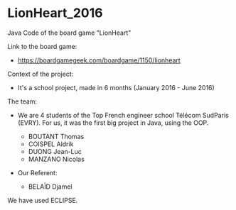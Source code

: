 # LionHeart_2016
Java Code of the board game "LionHeart"



Link to the board game:
- https://boardgamegeek.com/boardgame/1150/lionheart




Context of the project:
- It's a school project, made in 6 months (January 2016 - June 2016)




The team:
- We are 4 students of the Top French engineer school Télécom SudParis (EVRY). For us, it was the first big project in Java, using the OOP.
		
	- BOUTANT Thomas
	- COISPEL Aldrik
	- DUONG Jean-Luc
	- MANZANO Nicolas

- Our Referent: 
	- BELAÏD Djamel





We have used ECLIPSE.